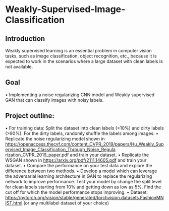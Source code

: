 # Weakly-Supervised-Image-Classification

## Introduction
Weakly supervised learning is an essential problem in computer vision tasks, such as image classification,
object recognition, etc., because it is expected to work in the scenarios where a large dataset with clean
labels is not available.


## Goal
• Implementing a noise regularizing CNN model and Weakly supervised GAN that can classify images with noisy labels.

## Project outline:
• For training data: Split the dataset into clean labels (<10%) and dirty labels (>90%). For the dirty labels, randomly shuffle the labels
among images.
• Replicate the noise regularizing model shown
in https://openaccess.thecvf.com/content_CVPR_2019/papers/Hu_Weakly_Supervised_Image_Classification_Through_Noise_Regula
rization_CVPR_2019_paper.pdf and train your dataset.
• Replicate the WSGAN shown in https://arxiv.org/pdf/2111.14605.pdf and train your dataset.
• Compare the performance on your test data and explore the difference between two methods.
• Develop a model which can leverage the adversarial learning architecture in GAN to replace the regularizing network to improve
performance. Test your model by change the split level for clean labels starting from 10% and getting down as low as 5%. Find the cut
off for which the model performance stops improving.
• Dataset: https://pytorch.org/vision/stable/generated/torchvision.datasets.FashionMNIST.html (or any multilabel dataset of your
choice)
